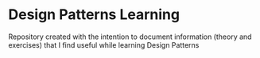 # Design Patterns Learning

Repository created with the intention to document information (theory and exercises) that I find useful while learning Design Patterns